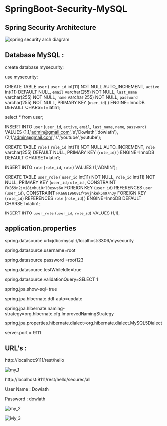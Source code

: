 # SpringBoot-Security-MySQL

## Spring Security Architecture

![spring security arch diagram](https://user-images.githubusercontent.com/9671419/87207889-a905e500-c32a-11ea-9c81-cc39e39188bd.JPG)

## Database MySQL :

create database mysecurity;

use mysecurity;

CREATE TABLE `user` (
  `user_id` int(11) NOT NULL AUTO_INCREMENT,
  `active` int(11) DEFAULT NULL,
  `email` varchar(255) NOT NULL,
  `last_name` varchar(255) NOT NULL,
  `name` varchar(255) NOT NULL,
  `password` varchar(255) NOT NULL,
  PRIMARY KEY (`user_id`)
) ENGINE=InnoDB DEFAULT CHARSET=latin1;

select * from user;

INSERT INTO `user` (`user_id`, `active`, `email`, `last_name`, `name`, `password`)
VALUES	(1,1,'admin@gmail.com','s','Dowlath','dowlath'), (2,1,'admin@gmail.com','s','youtube','youtube');
    
CREATE TABLE `role` (
  `role_id` int(11) NOT NULL AUTO_INCREMENT,
  `role` varchar(255) DEFAULT NULL,
  PRIMARY KEY (`role_id`)
) ENGINE=InnoDB DEFAULT CHARSET=latin1;

INSERT INTO `role` (`role_id`, `role`)
VALUES (1,'ADMIN');
    
CREATE TABLE `user_role` (
  `user_id` int(11) NOT NULL,
  `role_id` int(11) NOT NULL,
  PRIMARY KEY (`user_id`,`role_id`),
  CONSTRAINT `FK859n2jvi8ivhui0rl0esws6o` FOREIGN KEY (`user_id`) REFERENCES `user` (`user_id`),
  CONSTRAINT `FKa68196081fvovjhkek5m97n3y` FOREIGN KEY (`role_id`) REFERENCES `role` (`role_id`)
) ENGINE=InnoDB DEFAULT CHARSET=latin1;

INSERT INTO `user_role` (`user_id`, `role_id`)
VALUES (1,1);
  
## application.properties 

spring.datasource.url=jdbc:mysql://localhost:3306/mysecurity

spring.datasource.username=root

spring.datasource.password =root123

spring.datasource.testWhileIdle=true

spring.datasource.validationQuery=SELECT 1

spring.jpa.show-sql=true

spring.jpa.hibernate.ddl-auto=update

spring.jpa.hibernate.naming-strategy=org.hibernate.cfg.ImprovedNamingStrategy

spring.jpa.properties.hibernate.dialect=org.hibernate.dialect.MySQL5Dialect

server.port = 9111

## URL's :

http://localhot:9111/rest/hello

![my_1](https://user-images.githubusercontent.com/9671419/87023717-c38a7200-c1f5-11ea-8145-dc6a016c7895.PNG)

http://localhost:9111/rest/hello/secured/all

User Name : Dowlath

Password : dowlath

![my_2](https://user-images.githubusercontent.com/9671419/87023720-c4bb9f00-c1f5-11ea-9904-46868eb57d2b.PNG)

![My_3](https://user-images.githubusercontent.com/9671419/87023722-c5543580-c1f5-11ea-8a8f-8cfa032ccf1e.PNG)

